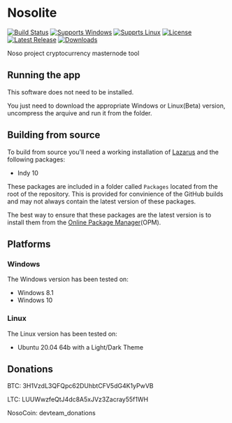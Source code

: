 # Nosolite

[![Build Status](https://github.com/DevTeamNoso/mntool/workflows/Build%20mntool/badge.svg?branch=main)](https://github.com/DevTeamNoso/mntool/actions)
[![Supports Windows](https://img.shields.io/badge/support-Windows-blue?logo=Windows)](https://github.com/DevTeamNoso/mntool/releases/latest)
[![Supprts Linux](https://img.shields.io/badge/support-Linux-yellow?logo=Linux)](https://github.com/DevTeamNoso/mntool/releases/latest)
[![License](https://img.shields.io/github/license/DevTeamNoso/mntool)](https://github.com/DevTeamNoso/mntool/blob/master/LICENSE)
[![Latest Release](https://img.shields.io/github/v/release/DevTeamNoso/mntool?label=latest%20release)](https://github.com/DevTeamNoso/mntool/releases/latest)
[![Downloads](https://img.shields.io/github/downloads/DevTeamNoso/mntool/total)](https://github.com/DevTeamNoso/mntool/releases)

Noso project cryptocurrency masternode tool

## Running the app

This software does not need to be installed.

You just need to download the appropriate Windows or Linux(Beta) version, uncompress the arquive and run it from the folder.

## Building from source

To build from source you'll need a working installation of [Lazarus](https://www.lazarus-ide.org/index.php?page=downloads) and the following packages:

- Indy 10

These packages are included in a folder called `Packages` located from the root of the repository. This is provided for convinience of the GitHub builds and may not always contain the latest version of these packages.

The best way to ensure that these packages are the latest version is to install them from the [Online Package Manager](https://wiki.freepascal.org/Online_Package_Manager)(OPM).

## Platforms

### Windows

The Windows version has been tested on:

- Windows 8.1
- Windows 10

### Linux

The Linux version has been tested on:

- Ubuntu 20.04 64b with a Light/Dark Theme


## Donations

BTC: 3H1VzdL3QFQpc62DUhbtCFV5dG4K1yPwVB

LTC: LUUWwzfeQtJ4dc8A5xJVz3Zacray55f1WH

NosoCoin: devteam_donations
